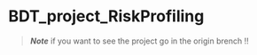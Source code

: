# BDT_project_RiskProfiling
>    ***Note*** if you want to see the project go in the origin brench !!
